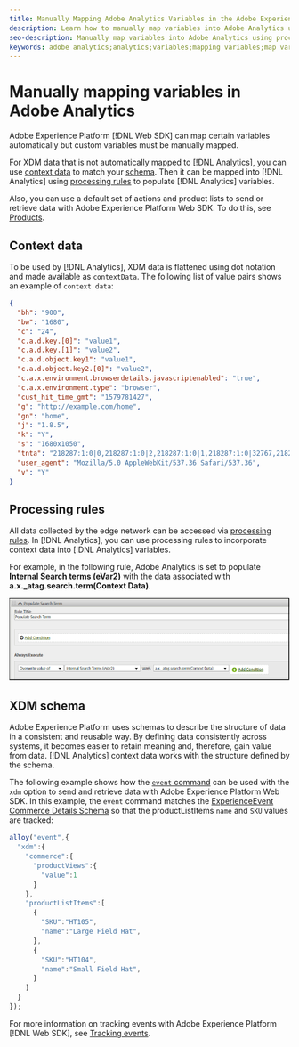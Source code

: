 ```yaml
---
title: Manually Mapping Adobe Analytics Variables in the Adobe Experience Platform Web SDK
description: Learn how to manually map variables into Adobe Analytics using processing rules in the Experience Platform Web SDK.
seo-description: Manually map variables into Adobe Analytics using processing rules with Web SDK
keywords: adobe analytics;analytics;variables;mapping variables;map variables;contextData;context Data;Processing rules;rules;xdm;schema;
---
```


# Manually mapping variables in Adobe Analytics

Adobe Experience Platform [!DNL Web SDK] can map certain variables automatically but custom variables must be manually mapped.

For XDM data that is not automatically mapped to [!DNL Analytics], you can use [context data](https://docs.adobe.com/content/help/en/analytics/implementation/vars/page-vars/contextdata.html) to match your [schema](https://docs.adobe.com/content/help/en/experience-platform/xdm/schema/composition.html). Then it can be mapped into [!DNL Analytics] using [processing rules](https://docs.adobe.com/content/help/en/analytics/admin/admin-tools/processing-rules/processing-rules-configuration/t-processing-rules.html) to populate [!DNL Analytics] variables. 
 
Also, you can use a default set of actions and product lists to send or retrieve data with Adobe Experience Platform Web SDK. To do this, see [Products](https://docs.adobe.com/content/help/en/experience-platform/edge/implement/commerce.html).

## Context data

To be used by [!DNL Analytics], XDM data is flattened using dot notation and made available as `contextData`. The following list of value pairs shows an example of `context data`:

```json
{
  "bh": "900",
  "bw": "1680",
  "c": "24",
  "c.a.d.key.[0]": "value1",
  "c.a.d.key.[1]": "value2",
  "c.a.d.object.key1": "value1",
  "c.a.d.object.key2.[0]": "value2",
  "c.a.x.environment.browserdetails.javascriptenabled": "true",
  "c.a.x.environment.type": "browser",
  "cust_hit_time_gmt": "1579781427",
  "g": "http://example.com/home",
  "gn": "home",
  "j": "1.8.5",
  "k": "Y",
  "s": "1680x1050",
  "tnta": "218287:1:0|0,218287:1:0|2,218287:1:0|1,218287:1:0|32767,218287:1:0|1,218287:1:0|0,218287:1:0|1,218287:1:0|0,218287:1:0|1",
  "user_agent": "Mozilla/5.0 AppleWebKit/537.36 Safari/537.36",
  "v": "Y"
}
```

## Processing rules

All data collected by the edge network can be accessed via [processing rules](https://docs.adobe.com/content/help/en/analytics/admin/admin-tools/processing-rules/processing-rules-configuration/t-processing-rules.html). In [!DNL Analytics], you can use processing rules to incorporate context data into [!DNL Analytics] variables. 

For example, in the following rule, Adobe Analytics is set to populate **Internal Search terms (eVar2)** with the data associated with **a.x._atag.search.term(Context Data)**.

![](assets/examplerule.png)


## XDM schema

Adobe Experience Platform uses schemas to describe the structure of data in a consistent and reusable way. By defining data consistently across systems, it becomes easier to retain meaning and, therefore, gain value from data. [!DNL Analytics] context data works with the structure defined by the schema. 

The following example shows how the [`event` command](https://docs.adobe.com/content/help/en/experience-platform/edge/fundamentals/tracking-events.html) can be used with the `xdm` option to send and retrieve data with Adobe Experience Platform Web SDK. In this example, the `event` command matches the [ExperienceEvent Commerce Details Schema](https://github.com/adobe/xdm/blob/1c22180490558e3c13352fe3e0540cb7e93c69ca/docs/reference/context/experienceevent-commerce.schema.md) so that the productListItems `name` and `SKU` values are tracked:


```javascript
alloy("event",{
  "xdm":{
    "commerce":{
      "productViews":{
        "value":1
      }
    },
    "productListItems":[
      {
        "SKU":"HT105",
        "name":"Large Field Hat",
      },
      {
        "SKU":"HT104",
        "name":"Small Field Hat",
      }
    ]
  }
});
```

For more information on tracking events with Adobe Experience Platform [!DNL Web SDK], see [Tracking events](https://docs.adobe.com/content/help/en/experience-platform/edge/fundamentals/tracking-events.html).
